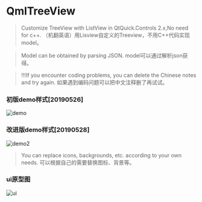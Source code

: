 ﻿# QmlTreeView

> Customize TreeView with ListView in QtQuick.Controls 2.x,No need for c++. （机翻英语）用Lisview自定义的Treeview，不用C++代码实现model。

> Model can be obtained by parsing JSON. model可以通过解析json获得。

> !!!If you encounter coding problems, you can delete the Chinese notes and try again. 如果遇到编码问题可以把中文注释删了再试试。

### 初版demo样式[20190526]
![demo](https://github.com/gongjianbo/QmlTreeView/blob/master/img/demo.png)

### 改进版demo样式[20190528]
![demo2](https://github.com/gongjianbo/QmlTreeView/blob/master/img/demo_2.png)

> You can replace icons, backgrounds, etc. according to your own needs. 可以根据自己的需要替换图标、背景等。

### ui原型图
![ui](https://github.com/gongjianbo/QmlTreeView/blob/master/img/uimodel.png)

